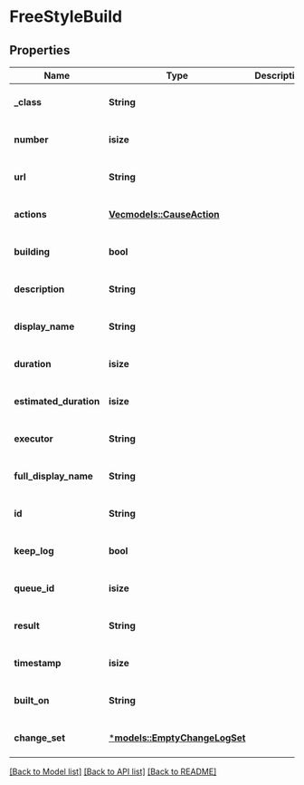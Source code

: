 # FreeStyleBuild

## Properties
Name | Type | Description | Notes
------------ | ------------- | ------------- | -------------
**_class** | **String** |  | [optional] [default to None]
**number** | **isize** |  | [optional] [default to None]
**url** | **String** |  | [optional] [default to None]
**actions** | [**Vec<models::CauseAction>**](CauseAction.md) |  | [optional] [default to None]
**building** | **bool** |  | [optional] [default to None]
**description** | **String** |  | [optional] [default to None]
**display_name** | **String** |  | [optional] [default to None]
**duration** | **isize** |  | [optional] [default to None]
**estimated_duration** | **isize** |  | [optional] [default to None]
**executor** | **String** |  | [optional] [default to None]
**full_display_name** | **String** |  | [optional] [default to None]
**id** | **String** |  | [optional] [default to None]
**keep_log** | **bool** |  | [optional] [default to None]
**queue_id** | **isize** |  | [optional] [default to None]
**result** | **String** |  | [optional] [default to None]
**timestamp** | **isize** |  | [optional] [default to None]
**built_on** | **String** |  | [optional] [default to None]
**change_set** | [***models::EmptyChangeLogSet**](EmptyChangeLogSet.md) |  | [optional] [default to None]

[[Back to Model list]](../README.md#documentation-for-models) [[Back to API list]](../README.md#documentation-for-api-endpoints) [[Back to README]](../README.md)


